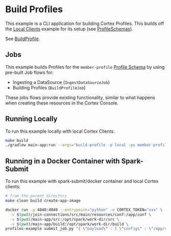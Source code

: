 # Build Profiles

This example is a CLI application for building Cortex Profiles. This builds off
the [Local Clients](../local-clients/README.md) example for its setup 
(see [ProfileSchemas](../local-clients/README.md#profile-schemas)).

See [BuildProfile](./src/main/java/com/c12e/cortex/examples/profile/BuildProfile.java).

## Jobs

This example builds Profiles for the `member-profile` [Profile Schema](../local-clients/README.md#profile-schemas) by
using pre-built Job flows for:
- Ingesting a DataSource (`IngestDataSourceJob`)
- Building Profiles (`BuildProfileJob`)

These jobs flows provide existing functionality, similar to what happens when creating these resources in the Cortex Console.

## Running Locally

To run this example locally with local Cortex Clients:
```bash
make build
./gradlew main-app:run --args="build-profile -p local -ps member-profile"
```

## Running in a Docker Container with Spark-Submit

To run this example with spark-submit/docker container and local Cortex clients:
```bash
# from the parent directory
make clean build create-app-image

docker run -p 4040:4040 --entrypoint="python" -e CORTEX_TOKEN="xxx" \
  -v $(pwd)/join-connections/src/main/resources/conf:/app/conf \
  -v $(pwd)/main-app/src:/opt/spark/work-dir/src \
  -v $(pwd)/main-app/build:/opt/spark/work-dir/build \
profiles-example submit_job.py "{ \"payload\" : { \"config\" : \"/app/conf/spark-conf.json\" } }"
```